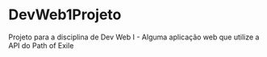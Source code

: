 # DevWeb1Projeto
Projeto para a disciplina de Dev Web I - Alguma aplicação web que utilize a API do Path of Exile 

